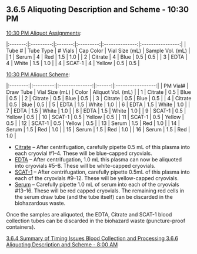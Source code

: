 ## 3.6.5 Aliquoting Description and Scheme - 10:30 PM

<u>10:30 PM Aliquot Assignments</u>:

|:-------:|:---------:|:-------:|:---------:|:--------------:|:----------------:|
| Tube #  | Tube Type | # Vials | Cap Color | Vial Size (mL) | Sample Vol. (mL) |
| 1       | Serum     | 4       | Red       | 1.5            | 1.0              |
| 2       | Citrate   | 4       | Blue      | 0.5            | 0.5              |
| 3       | EDTA      | 4       | White     | 1.5            | 1.0              |
| 4       | SCAT-1    | 4       | Yellow    | 0.5            | 0.5              |

<u>10:30 PM Aliquot Scheme</u>:

|:--------:|:---------:|:--------------:|:------:|:-----------------:|
| PM Vial# | Draw Tube | Vial Size (mL) | Color  | Aliquot Vol. (mL) |
| 1        | Citrate   | 0.5            | Blue   | 0.5               |
| 2        | Citrate   | 0.5            | Blue   | 0.5               |
| 3        | Citrate   | 0.5            | Blue   | 0.5               |
| 4        | Citrate   | 0.5            | Blue   | 0.5               |
| 5        | EDTA      | 1.5            | White  | 1.0               |
| 6        | EDTA      | 1.5            | White  | 1.0               |
| 7        | EDTA      | 1.5            | White  | 1.0               |
| 8        | EDTA      | 1.5            | White  | 1.0               |
| 9        | SCAT-1    | 0.5            | Yellow | 0.5               |
| 10       | SCAT-1    | 0.5            | Yellow | 0.5               |
| 11       | SCAT-1    | 0.5            | Yellow | 0.5               |
| 12       | SCAT-1    | 0.5            | Yellow | 0.5               |
| 13       | Serum     | 1.5            | Red    | 1.0               |
| 14       | Serum     | 1.5            | Red    | 1.0               |
| 15       | Serum     | 1.5            | Red    | 1.0               |
| 16       | Serum     | 1.5            | Red    | 1.0               |

* <u>Citrate</u> – After centrifugation, carefully pipette 0.5 mL of this plasma into each cryovial #1–4.  These will be blue-capped cryovials.
* <u>EDTA</u> – After centrifugation, 1.0 mL this plasma can now be aliquoted into cryovials #5–8. These will be white-capped cryovials.
* <u>SCAT-1</u> – After centrifugation, carefully pipette 0.5mL of this plasma into each of the cryovials #9–12. These will be yellow-capped cryovials.
* <u>Serum</u> – Carefully pipette 1.0 mL of serum into each of the cryovials #13–16.  These will be red capped cryovials.  The remaining red cells in the serum draw tube (and the tube itself) can be discarded in the biohazardous waste.

Once the samples are aliquoted, the EDTA, Citrate and SCAT-1 blood collection tubes can be discarded in the biohazard waste (puncture-proof containers).

<div class="center">
<div class="btn-group">
  <a href=":pages_path:/manuals/blood-collection-processing/3-06-04-summary-timing-issues.md" class="btn btn-default">
    <span class="glyphicon glyphicon-chevron-left"></span>
    3.6.4 Summary of Timing Issues
  </a>

  <a href=":pages_path:/manuals/blood-collection-processing" class="btn btn-default">
    <span class="glyphicon glyphicon-chevron-up"></span>
    Blood Collection and Processing
  </a>

  <a href=":pages_path:/manuals/blood-collection-processing/3-06-06-aliquoting-description-800AM.md" class="btn btn-success">
    3.6.6 Aliquoting Description and Scheme - 8:00 AM
    <span class="glyphicon glyphicon-chevron-right"></span>
  </a>
</div>
</div>
